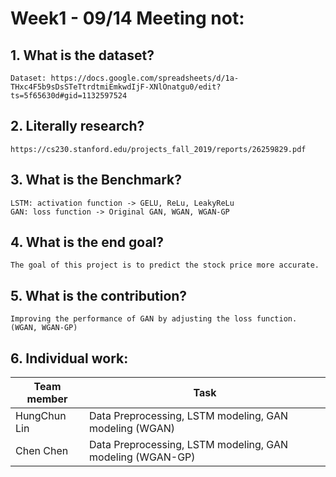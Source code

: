 # Week1 - 09/14 Meeting not:

## 1. What is the dataset?  
    Dataset: https://docs.google.com/spreadsheets/d/1a-THxc4F5b9sDsSTeTtrdtmiEmkwdIjF-XNlOnatgu0/edit?ts=5f65630d#gid=1132597524

## 2. Literally research?  
    https://cs230.stanford.edu/projects_fall_2019/reports/26259829.pdf
## 3. What is the Benchmark?   
    LSTM: activation function -> GELU, ReLu, LeakyReLu
    GAN: loss function -> Original GAN, WGAN, WGAN-GP
## 4. What is the end goal?  
    The goal of this project is to predict the stock price more accurate.
## 5. What is the contribution?  
    Improving the performance of GAN by adjusting the loss function. (WGAN, WGAN-GP)
## 6. Individual work:  
| Team member  	| Task                                                      	|  
|--------------	|-----------------------------------------------------------	|  
| HungChun Lin 	| Data Preprocessing, LSTM modeling, GAN modeling (WGAN)    	|  
| Chen Chen    	| Data Preprocessing, LSTM modeling, GAN modeling (WGAN-GP) 	|  

